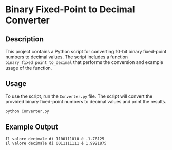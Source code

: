 # Binary Fixed-Point to Decimal Converter

## Description

This project contains a Python script for converting 10-bit binary fixed-point numbers to decimal values. The script includes a function `binary_fixed_point_to_decimal` that performs the conversion and example usage of the function.

## Usage

To use the script, run the `Converter.py` file. The script will convert the provided binary fixed-point numbers to decimal values and print the results.

```bash
python Converter.py
```

## Example Output

```
Il valore decimale di 1100111010 è -1.78125
Il valore decimale di 0011111111 è 1.9921875
```
